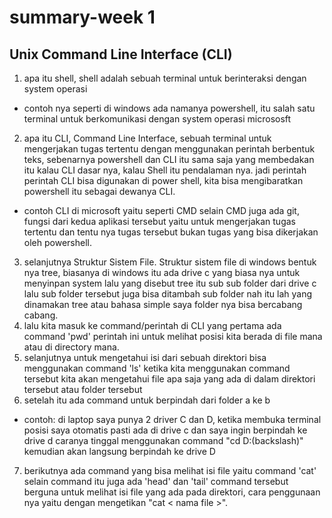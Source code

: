 # summary-week 1

## Unix Command Line Interface (CLI)

1. apa itu shell, shell adalah sebuah terminal untuk berinteraksi dengan system operasi
- contoh nya seperti di windows ada namanya powershell, itu salah satu terminal untuk berkomunikasi dengan system operasi micrososft
2. apa itu CLI, Command Line Interface, sebuah terminal untuk mengerjakan tugas tertentu dengan menggunakan perintah berbentuk teks, sebenarnya powershell dan CLI itu sama saja yang membedakan itu kalau CLI dasar nya, kalau Shell itu pendalaman nya. jadi perintah perintah CLI bisa digunakan di power shell, kita bisa mengibaratkan powershell itu sebagai dewanya CLI.
- contoh CLI di microsoft yaitu seperti CMD selain CMD juga ada git, fungsi dari kedua aplikasi tersebut yaitu untuk mengerjakan tugas tertentu dan tentu nya tugas tersebut bukan tugas yang bisa dikerjakan oleh powershell. 
3. selanjutnya Struktur Sistem File. Struktur sistem file di windows bentuk nya tree, biasanya di windows itu ada drive c yang biasa nya untuk menyinpan system lalu yang disebut tree itu sub sub folder dari drive c lalu sub folder tersebut juga bisa ditambah sub folder nah itu lah yang dinamakan tree atau bahasa simple saya folder nya bisa bercabang cabang.
4. lalu kita masuk ke command/perintah di CLI yang pertama ada command 'pwd' perintah ini untuk melihat posisi kita berada di file mana atau di directory mana.
5. selanjutnya untuk mengetahui isi dari sebuah direktori bisa menggunakan command 'ls' ketika kita menggunakan command tersebut kita akan mengetahui file apa saja yang ada di dalam direktori tersebut atau folder tersebut
6. setelah itu ada command untuk berpindah dari folder a ke b 
- contoh: di laptop saya punya 2 driver C dan D, ketika membuka terminal posisi saya otomatis pasti ada di drive c dan saya ingin berpindah ke drive d caranya tinggal menggunakan command "cd D:(backslash)" kemudian akan langsung berpindah ke drive D
7. berikutnya ada command yang bisa melihat isi file yaitu command 'cat' selain command itu juga ada 'head' dan 'tail' command tersebut berguna untuk melihat isi file yang ada pada direktori, cara penggunaan nya yaitu dengan mengetikan "cat < nama file >".
